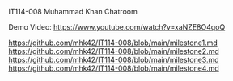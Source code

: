 IT114-008
Muhammad Khan
Chatroom

Demo Video: https://www.youtube.com/watch?v=xaNZE8O4qoQ

https://github.com/mhk42/IT114-008/blob/main/milestone1.md
https://github.com/mhk42/IT114-008/blob/main/milestone2.md
https://github.com/mhk42/IT114-008/blob/main/milestone3.md
https://github.com/mhk42/IT114-008/blob/main/milestone4.md

